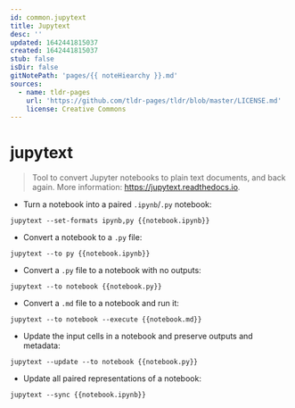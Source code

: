 ```yaml
---
id: common.jupytext
title: Jupytext
desc: ''
updated: 1642441815037
created: 1642441815037
stub: false
isDir: false
gitNotePath: 'pages/{{ noteHiearchy }}.md'
sources:
  - name: tldr-pages
    url: 'https://github.com/tldr-pages/tldr/blob/master/LICENSE.md'
    license: Creative Commons
---
```

# jupytext

> Tool to convert Jupyter notebooks to plain text documents, and back again.
> More information: <https://jupytext.readthedocs.io>.

- Turn a notebook into a paired `.ipynb`/`.py` notebook:

`jupytext --set-formats ipynb,py {{notebook.ipynb}}`

- Convert a notebook to a `.py` file:

`jupytext --to py {{notebook.ipynb}}`

- Convert a `.py` file to a notebook with no outputs:

`jupytext --to notebook {{notebook.py}}`

- Convert a `.md` file to a notebook and run it:

`jupytext --to notebook --execute {{notebook.md}}`

- Update the input cells in a notebook and preserve outputs and metadata:

`jupytext --update --to notebook {{notebook.py}}`

- Update all paired representations of a notebook:

`jupytext --sync {{notebook.ipynb}}`

